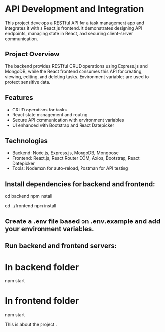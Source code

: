 # API Development and Integration

This project develops a RESTful API for a task management app and integrates it with a React.js frontend. It demonstrates designing API endpoints, managing state in React, and securing client-server communication.

## Project Overview

The backend provides RESTful CRUD operations using Express.js and MongoDB, while the React frontend consumes this API for creating, viewing, editing, and deleting tasks. Environment variables are used to protect sensitive data.

## Features

- CRUD operations for tasks  
- React state management and routing  
- Secure API communication with environment variables  
- UI enhanced with Bootstrap and React Datepicker

## Technologies

- Backend: Node.js, Express.js, MongoDB, Mongoose  
- Frontend: React.js, React Router DOM, Axios, Bootstrap, React Datepicker  
- Tools: Nodemon for auto-reload,  Postman for API testing

## Install dependencies for backend and frontend:

cd backend
npm install

cd ../frontend
npm install

 
## Create a .env file based on .env.example and add your environment variables.

## Run backend and frontend servers:
# In backend folder

npm start

# In frontend folder
npm start

This is about the project .